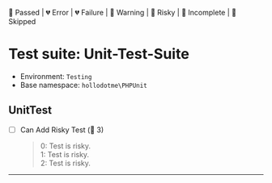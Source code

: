 💚 Passed | 💔 Error | 💔 Failure | 🧡 Warning | 💛 Risky | 💙 Incomplete | 💜 Skipped

# Test suite: Unit-Test-Suite

* Environment: `Testing`  
* Base namespace: `hollodotme\PHPUnit`  

## UnitTest

- [ ] Can Add Risky Test (💛 3)
  > 0: Test is risky.  
  > 1: Test is risky.  
  > 2: Test is risky.  


---

